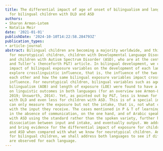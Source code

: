 ```yaml
---
title: The differential impact of age of onset of bilingualism and language exposure
  for bilingual children with DLD and ASD
authors:
- Sharon Armon-Lotem
- Natalia Meir
date: '2021-01-01'
publishDate: '2024-10-10T14:22:58.284793Z'
publication_types:
- article-journal
abstract: Bilingual children are becoming a majority worldwide, and this is true both
  for neurotypical children, children with Developmental Language Disorders (DLD),
  and children with Autism Spectrum Disorder (ASD), who are at the center of Prévost
  and Tuller’s (henceforth P&T) article. In bilingual development, we consider the
  impact of bilingual exposure variables on the development of each language. We further
  explore crosslinguistic influence, that is, the influence of the two languages on
  each other and how the same bilingual exposure variables impact crosslinguistic
  influence. For neurotypical children, bilingual variables such as age of onset of
  bilingualism (AOB) and length of exposure (LOE) were found to have a major impact
  on linguistic outcomes in both languages (for an overview see Armon-Lotem & Meir,
  2019; Unsworth, 2014). Yet, as pointed out by P&T, less is known for bilingual children
  with DLD and even less for children with ASD. This is of a special interest as we
  can only measure the exposure but not the intake, that is, not what children do
  with the input they receive. The cases mentioned in P & T of learning a second language
  in the absence of communication, on the one hand, and of Arabic speaking children
  with ASD using the standard rather than the spoken variety, further highlight this
  dissociation between input and intake, and eventually output. We address this challenge,
  and bring evidence for the differential impact of exposure for children with DLD
  and ASD when compared with what we know for neurotypical children. And as is expected
  for bilingual children, we shall address both languages to see if different patterns
  are observed for each language.
---
```

